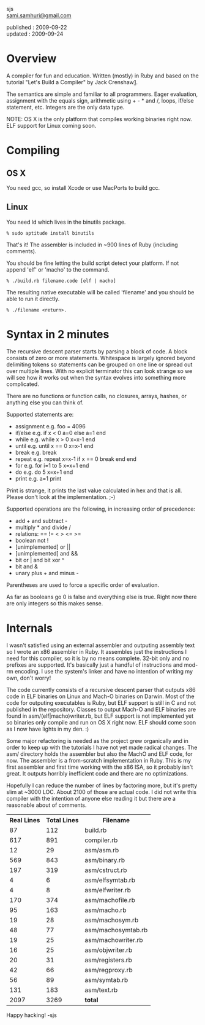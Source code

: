 sjs<br>
[sami.samhuri@gmail.com](mailto:sami.samhuri@gmail.com)<br>

published : 2009-09-22<br>
updated   : 2009-09-24


Overview
========

A compiler for fun and education.  Written (mostly) in Ruby and based
on the tutorial "Let's Build a Compiler" by Jack Crenshaw[1].

[1]: http://compilers.iecc.com/crenshaw/

The semantics are simple and familiar to all programmers.  Eager
evaluation, assignment with the equals sign, arithmetic using + - *
and /, loops, if/else statement, etc.  Integers are the only data type.


NOTE: OS X is the only platform that compiles working binaries right
now.  ELF support for Linux coming soon.


Compiling
========

OS X
----

You need gcc, so install Xcode or use MacPorts to build gcc.


Linux
-----

You need ld which lives in the binutils package.

    % sudo aptitude install binutils

That's it!  The assembler is included in ~900 lines of Ruby (including
comments).


You should be fine letting the build script detect your platform.  If
not append 'elf' or 'macho' to the command.

    % ./build.rb filename.code [elf | macho]

The resulting native executable will be called 'filename' and you
should be able to run it directly.

    % ./filename <return>.



Syntax in 2 minutes
===================

The recursive descent parser starts by parsing a block of code.  A
block consists of zero or more statements.  Whitespace is largely
ignored beyond delimiting tokens so statements can be grouped on one
line or spread out over multiple lines.  With no explicit terminator
this can look strange so we will see how it works out when the syntax
evolves into something more complicated.

There are no functions or function calls, no closures, arrays, hashes,
or anything else you can think of.

Supported statements are:

 * assignment  e.g. foo = 4096
 * if/else     e.g. if x < 0 a=0 else a=1 end
 * while       e.g. while x > 0 x=x-1 end
 * until       e.g. until x == 0 x=x-1 end
 * break       e.g. break
 * repeat      e.g. repeat x=x-1 if x == 0 break end end
 * for         e.g. for i=1 to 5 x=x+1 end
 * do          e.g. do 5 x=x+1 end
 * print       e.g. a=1 print

Print is strange, it prints the last value calculated in hex and that
is all.  Please don't look at the implementation. ;-)

Supported operations are the following, in increasing order of
precedence:

 * add + and subtract -
 * multiply * and divide /
 * relations: == != < > <= >=
 * boolean not !
 * [unimplemented] or ||
 * [unimplemented] and &&
 * bit or | and bit xor ^
 * bit and &
 * unary plus + and minus -

Parentheses are used to force a specific order of evaluation.

As far as booleans go 0 is false and everything else is true.  Right
now there are only integers so this makes sense.


Internals
=========

I wasn't satisfied using an external assembler and outputing assembly
text so I wrote an x86 assembler in Ruby.  It assembles just the
instructions I need for this compiler, so it is by no means complete.
32-bit only and no prefixes are supported.  It's basically just a
handful of instructions and mod-rm encoding.  I use the system's
linker and have no intention of writing my own, don't worry!

The code currently consists of a recursive descent parser that outputs
x86 code in ELF binaries on Linux and Mach-O binaries on Darwin.
Most of the code for outputing executables is Ruby, but ELF support is
still in C and not published in the repository.  Classes to output
Mach-O and ELF binaries are found in asm/(elf|macho)writer.rb, but ELF
support is not implemented yet so binaries only compile and run on OS
X right now.  ELF should come soon as I now have lights in my den. :)

Some major refactoring is needed as the project grew organically and
in order to keep up with the tutorials I have not yet made radical
changes.  The asm/ directory holds the assembler but also the MachO
and ELF code, for now.  The assembler is a from-scratch implementation
in Ruby. This is my first assembler and first time working with the
x86 ISA, so it probably isn't great.  It outputs horribly inefficient
code and there are no optimizations.

Hopefully I can reduce the number of lines by factoring more, but it's
pretty slim at ~3000 LOC.  About 2100 of those are actual code.  I did
not write this compiler with the intention of anyone else reading it
but there are a reasonable about of comments.

<table>
  <tr>
    <th>Real Lines</th>
    <th>Total Lines</th>
    <th>Filename</th>
  </tr>

  <tr>
    <td>87</td>
    <td>112</td>
    <td>build.rb</td>
  </tr>
  <tr>
    <td>617</td>
    <td>891</td>
    <td>compiler.rb</td>
  </tr>
  <tr>
    <td>12</td>
    <td>29</td>
    <td>asm/asm.rb</td>
  </tr>
  <tr>
    <td>569</td>
    <td>843</td>
    <td>asm/binary.rb</td>
  </tr>
  <tr>
    <td>197</td>
    <td>319</td>
    <td>asm/cstruct.rb</td>
  </tr>
  <tr>
    <td>4</td>
    <td>6</td>
    <td>asm/elfsymtab.rb</td>
  </tr>
  <tr>
    <td>4</td>
    <td>8</td>
    <td>asm/elfwriter.rb</td>
  </tr>
  <tr>
    <td>170</td>
    <td>374</td>
    <td>asm/machofile.rb</td>
  </tr>
  <tr>
    <td>95</td>
    <td>163</td>
    <td>asm/macho.rb</td>
  </tr>
  <tr>
    <td>19</td>
    <td>28</td>
    <td>asm/machosym.rb</td>
  </tr>
  <tr>
    <td>48</td>
    <td>77</td>
    <td>asm/machosymtab.rb</td>
  </tr>
  <tr>
    <td>19</td>
    <td>25</td>
    <td>asm/machowriter.rb</td>
  </tr>
  <tr>
    <td>16</td>
    <td>25</td>
    <td>asm/objwriter.rb</td>
  </tr>
  <tr>
    <td>20</td>
    <td>31</td>
    <td>asm/registers.rb</td>
  </tr>
  <tr>
    <td>42</td>
    <td>66</td>
    <td>asm/regproxy.rb</td>
  </tr>
  <tr>
    <td>56</td>
    <td>89</td>
    <td>asm/symtab.rb</td>
  </tr>
  <tr>
    <td>131</td>
    <td>183</td>
    <td>asm/text.rb</td>
  </tr>
  <tr>
    <td>2097</td>
    <td>3269</td>
    <td><b>total</b></td>
  </tr>
</table>


Happy hacking!
-sjs